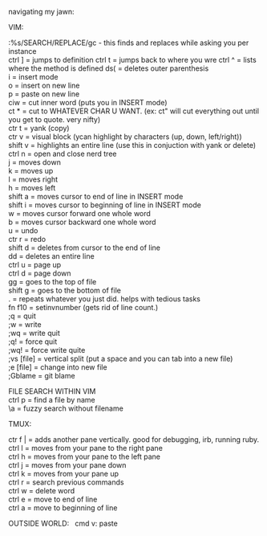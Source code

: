 navigating my jawn:

VIM:

:%s/SEARCH/REPLACE/gc - this finds and replaces while asking you per instance  
ctrl ]  = jumps to definition
ctrl t = jumps back to where you wre
ctrl ^ = lists where the method is defined
ds( = deletes outer parenthesis  
i = insert mode  
o = insert on new line  
p = paste on new line  
ciw = cut inner word (puts you in INSERT mode)  
ct * = cut to WHATEVER CHAR U WANT. (ex: ct" will cut everything out until you get to quote. very nifty)  
ctr t = yank (copy)  
ctr v = visual block (ycan highlight by characters (up, down, left/right))  
shift v = highlights an entire line (use this in conjuction with yank or delete)  
ctrl n = open and close nerd tree  
j = moves down  
k = moves up    
l = moves right  
h = moves left  
shift a = moves cursor to end of line in INSERT mode  
shift i = moves cursor to beginning of line in INSERT mode  
w = moves cursor forward one whole word  
b = moves cursor backward one whole word  
u = undo  
ctr r = redo  
shift d = deletes from cursor to the end of line  
dd = deletes an entire line  
ctrl u = page up  
ctrl d = page down  
gg = goes to the top of file  
shift g = goes to the bottom of file  
.   = repeats whatever you just did. helps with tedious tasks  
fn f10 = setinvnumber (gets rid of line count.)  
;q = quit  
;w = write  
;wq = write quit  
;q! = force quit  
;wq! = force write quite  
;vs [file] = vertical split (put a space and you can tab into a new file)  
;e [file] = change into new file    
;Gblame = git blame  

FILE SEARCH WITHIN VIM  
ctrl p = find a file by name  
\a = fuzzy search without filename

TMUX:

ctr f | = adds another pane vertically. good for debugging, irb, running ruby.  
ctrl l = moves from your pane to the right pane  
ctrl h = moves from your pane to the left pane  
ctrl j = moves from your pane down  
ctrl k = moves from your pane up  
ctrl r = search previous commands  
ctrl w = delete word  
ctrl e = move to end of line  
ctrl a = move to beginning of line  

OUTSIDE WORLD:  
cmd v: paste
